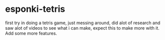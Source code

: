# esponki-tetris
first try in doing a tetris game, just messing around,
did alot of research and saw alot of videos to see what i can make,
expect this to make more with it. Add some more features.
